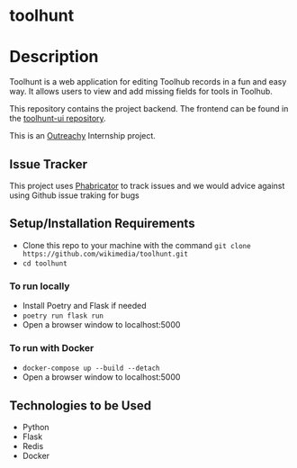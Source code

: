 # toolhunt

# Description

Toolhunt is a web application for editing Toolhub records in a fun and easy way.
It allows users to view and add missing fields for tools in Toolhub.

This repository contains the project backend.
The frontend can be found in the [toolhunt-ui repository](https://github.com/wikimedia/toolhunt-ui).

This is an [Outreachy](https://www.outreachy.org/) Internship project.

## Issue Tracker

This project uses [Phabricator](https://phabricator.wikimedia.org/project/board/6283/) to track issues and we would advice against using Github issue traking for bugs

## Setup/Installation Requirements

- Clone this repo to your machine with the command `git clone https://github.com/wikimedia/toolhunt.git`
- `cd toolhunt`

### To run locally

- Install Poetry and Flask if needed
- `poetry run flask run`
- Open a browser window to localhost:5000

### To run with Docker

- `docker-compose up --build --detach`
- Open a browser window to localhost:5000

## Technologies to be Used

- Python
- Flask
- Redis
- Docker
